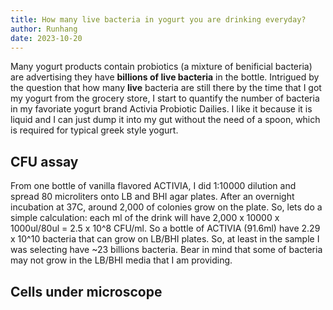 ```yaml
---
title: How many live bacteria in yogurt you are drinking everyday?
author: Runhang
date: 2023-10-20
---
```


Many yogurt products contain probiotics (a mixture of benificial bacteria) are advertising they have **billions of live bacteria** in the bottle. Intrigued by the question that how many **live** bacteria are still there by the time that I got my yogurt from the grocery store, I start to quantify the number of bacteria in my favoriate yogurt brand Activia Probiotic Dailies. I like it because it is liquid and I can just dump it into my gut without the need of a spoon, which is required for typical greek style yogurt. 

## CFU assay 
From one bottle of vanilla flavored ACTIVIA, I did 1:10000 dilution and spread 80 microliters onto LB and BHI agar plates. After an overnight incubation at 37C, around 2,000 of colonies grow on the plate. So, lets do a simple calculation: each ml of the drink will have 2,000 x 10000 x 1000ul/80ul = 2.5 x 10^8 CFU/ml. So a bottle of ACTIVIA (91.6ml) have 2.29 x 10^10 bacteria that can grow on LB/BHI plates. So, at least in the sample I was selecting have ~23 billions bacteria. Bear in mind that some of bacteria may not grow in the LB/BHI media that I am providing. 

## Cells under microscope 
